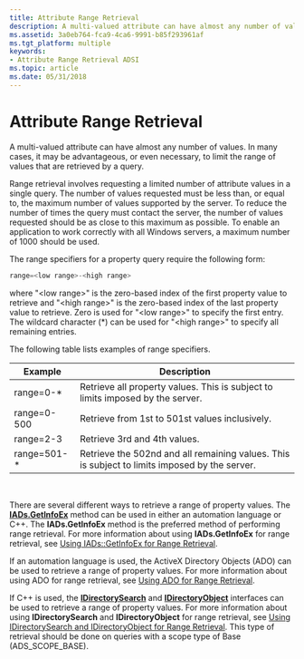 ```yaml
---
title: Attribute Range Retrieval
description: A multi-valued attribute can have almost any number of values. In many cases, it may be advantageous, or even necessary, to limit the range of values that are retrieved by a query.
ms.assetid: 3a0eb764-fca9-4ca6-9991-b85f293961af
ms.tgt_platform: multiple
keywords:
- Attribute Range Retrieval ADSI
ms.topic: article
ms.date: 05/31/2018
---
```


# Attribute Range Retrieval

A multi-valued attribute can have almost any number of values. In many cases, it may be advantageous, or even necessary, to limit the range of values that are retrieved by a query.

Range retrieval involves requesting a limited number of attribute values in a single query. The number of values requested must be less than, or equal to, the maximum number of values supported by the server. To reduce the number of times the query must contact the server, the number of values requested should be as close to this maximum as possible. To enable an application to work correctly with all Windows servers, a maximum number of 1000 should be used.

The range specifiers for a property query require the following form:


```C++
range=<low range>-<high range>
```



where "&lt;low range&gt;" is the zero-based index of the first property value to retrieve and "&lt;high range&gt;" is the zero-based index of the last property value to retrieve. Zero is used for "&lt;low range&gt;" to specify the first entry. The wildcard character (\*) can be used for "&lt;high range&gt;" to specify all remaining entries.

The following table lists examples of range specifiers.



| Example      | Description                                                                                   |
|--------------|-----------------------------------------------------------------------------------------------|
| range=0-\*   | Retrieve all property values. This is subject to limits imposed by the server.                |
| range=0-500  | Retrieve from 1st to 501st values inclusively.                                                |
| range=2-3    | Retrieve 3rd and 4th values.                                                                  |
| range=501-\* | Retrieve the 502nd and all remaining values. This is subject to limits imposed by the server. |



 

There are several different ways to retrieve a range of property values. The [**IADs.GetInfoEx**](/windows/desktop/api/Iads/nf-iads-iads-getinfoex) method can be used in either an automation language or C++. The **IADs.GetInfoEx** method is the preferred method of performing range retrieval. For more information about using **IADs.GetInfoEx** for range retrieval, see [Using IADs::GetInfoEx for Range Retrieval](using-iads--getinfoex-for-range-retrieval.md).

If an automation language is used, the ActiveX Directory Objects (ADO) can be used to retrieve a range of property values. For more information about using ADO for range retrieval, see [Using ADO for Range Retrieval](using-ado-for-range-retrieval.md).

If C++ is used, the [**IDirectorySearch**](/windows/desktop/api/Iads/nn-iads-idirectorysearch) and [**IDirectoryObject**](/windows/desktop/api/Iads/nn-iads-idirectoryobject) interfaces can be used to retrieve a range of property values. For more information about using **IDirectorySearch** and **IDirectoryObject** for range retrieval, see [Using IDirectorySearch and IDirectoryObject for Range Retrieval](using-idirectorysearch-and-idirectoryobject-for-range-retrieval.md).  This type of retrieval should be done on queries with a scope type of Base (ADS_SCOPE_BASE).

 

 




